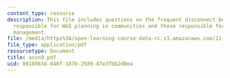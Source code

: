 ```yaml
---
content_type: resource
description: This file includes questions on the frequent disconnect between institutions
  responsible for W&S planning in communities and those responsible for environmental
  management.
file: /media/https%3A/open-learning-course-data-rc.s3.amazonaws.com/11-479-water-and-sanitation-infrastructure-planning-in-developing-countries-spring-2005/8018963d840f187b258947e3fbb2d0ea_assn9.pdf
file_type: application/pdf
resourcetype: Document
title: assn9.pdf
uid: 8018963d-840f-187b-2589-47e3fbb2d0ea
---
```

